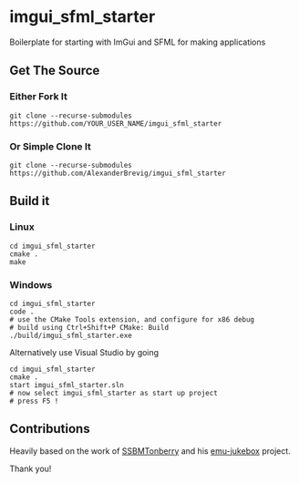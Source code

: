 # imgui_sfml_starter

Boilerplate for starting with ImGui and SFML for making applications

## Get The Source

### Either Fork It
    git clone --recurse-submodules https://github.com/YOUR_USER_NAME/imgui_sfml_starter

### Or Simple Clone It
    git clone --recurse-submodules https://github.com/AlexanderBrevig/imgui_sfml_starter

## Build it
### Linux

    cd imgui_sfml_starter
    cmake .
    make

### Windows

    cd imgui_sfml_starter
    code .
    # use the CMake Tools extension, and configure for x86 debug
    # build using Ctrl+Shift+P CMake: Build
    ./build/imgui_sfml_starter.exe
    
Alternatively use Visual Studio by going

    cd imgui_sfml_starter
    cmake .
    start imgui_sfml_starter.sln
    # now select imgui_sfml_starter as start up project
    # press F5 !    
    

## Contributions
Heavily based on the work of [SSBMTonberry](https://github.com/ssbmtonberry) and his [emu-jukebox](https://github.com/SSBMTonberry/emu-jukebox) project.

Thank you!
